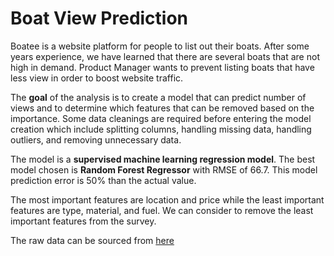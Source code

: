 # Boat View Prediction 

Boatee is a website platform for people to list out their boats.  After some years experience, we have learned that there are several boats that are not high in demand. Product Manager wants to prevent listing boats that have less view in order to boost website traffic. 

The **goal** of the analysis is to create a model that can predict number of views and to determine which features that can be removed based on the importance.
Some data cleanings are required before entering the model creation which include splitting columns, handling missing data, handling outliers, and removing unnecessary data.

The model is a **supervised machine learning regression model**. The best model chosen is **Random Forest Regressor** with RMSE of 66.7. This model prediction error is 50% than the actual value.

The most important features are location and price while the least important features are type, material, and fuel. We can consider to remove the least important features from the survey.

The raw data can be sourced from [here]([https://www.example.com](https://www.kaggle.com/code/karthikbhandary2/boat-analysis/data))
